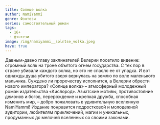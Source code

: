 ```yaml
---
title: Солнце волка
author: NamiYammi
genre: Фэнтези
series: самостоятельный роман
tags:
  - 16+
  - фэнтези
image: /img/namiyammi__solntse_volka.jpeg
have: true
---
```

Давным-давно главу заклинателей Велерии посетило видение: огромный волк на троне объятого огнем государства. С тех пор в стране убивали каждого волка, но это не спасло ее от упадка. И вот однажды душа убитого зверя вернулась на землю по воле маленького мальчика. Суждено ли пророчеству исполнится, а Велерии обрести нового императора? «Солнце волка» – атмосферный молодежный роман издательства «Кислород». Азиатские мотивы, противостояние демонов и богов, перерождение и крепкая дружба, способная изменить мир, – добро пожаловать в удивительную вселенную NamiYammi! Издание понравится подростковой и молодежной аудитории, любителям приключений, магии и уникальных, продуманных до мелочей вселенных со своими законами.